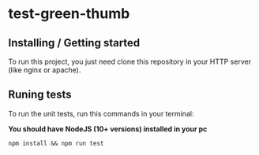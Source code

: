 # test-green-thumb

## Installing / Getting started

To run this project, you just need clone this repository in your HTTP server (like nginx or apache).

## Runing tests

To run the unit tests, run this commands in your terminal:

**You should have NodeJS (10+ versions) installed in your pc**

```shell
npm install && npm run test
```

